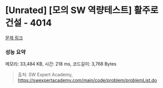 # [Unrated] [모의 SW 역량테스트] 활주로 건설 - 4014 

[문제 링크](https://swexpertacademy.com/main/code/problem/problemDetail.do?contestProbId=AWIeW7FakkUDFAVH) 

### 성능 요약

메모리: 33,484 KB, 시간: 218 ms, 코드길이: 3,768 Bytes



> 출처: SW Expert Academy, https://swexpertacademy.com/main/code/problem/problemList.do